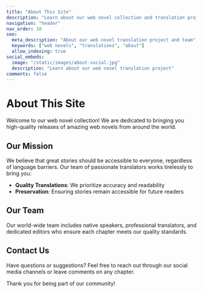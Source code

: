 ```yaml
---
title: "About This Site"
description: "Learn about our web novel collection and translation project"
navigation: "header"
nav_order: 10
seo:
  meta_description: "About our web novel translation project and team"
  keywords: ["web novels", "translations", "about"]
  allow_indexing: true
social_embeds:
  image: "/static/images/about-social.jpg"
  description: "Learn about our web novel translation project"
comments: false
---
```


# About This Site

Welcome to our web novel collection! We are dedicated to bringing you high-quality releases of amazing web novels from around the world.

## Our Mission

We believe that great stories should be accessible to everyone, regardless of language barriers. Our team of passionate translators works tirelessly to bring you:

- **Quality Translations**: We prioritize accuracy and readability
- **Preservation**: Ensuring stories remain accessible for future readers

## Our Team

Our world-wide team includes native speakers, professional translators, and dedicated editors who ensure each chapter meets our quality standards.

## Contact Us

Have questions or suggestions? Feel free to reach out through our social media channels or leave comments on any chapter.

Thank you for being part of our community!